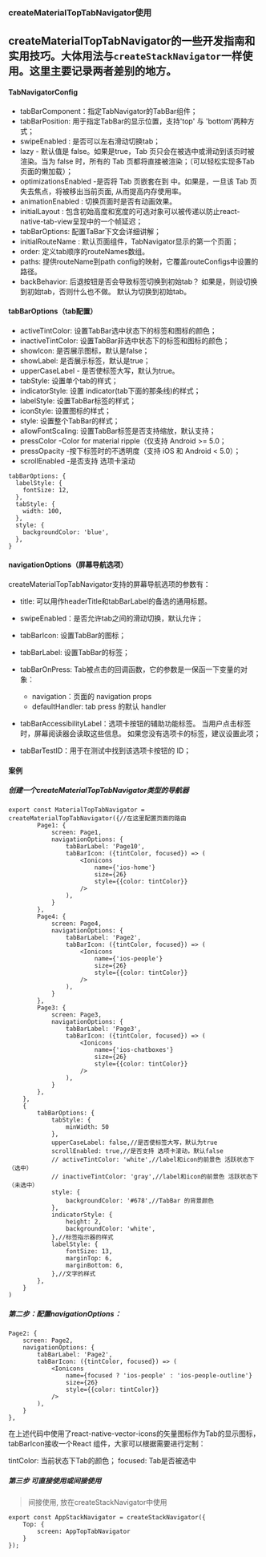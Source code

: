 ### createMaterialTopTabNavigator使用

## createMaterialTopTabNavigator的一些开发指南和实用技巧。大体用法与`createStackNavigator`一样使用。这里主要记录两者差别的地方。

#### TabNavigatorConfig

* tabBarComponent：指定TabNavigator的TabBar组件；
* tabBarPosition: 用于指定TabBar的显示位置，支持'top' 与 'bottom'两种方式；
* swipeEnabled : 是否可以左右滑动切换tab；
* lazy - 默认值是 false。如果是true，Tab 页只会在被选中或滑动到该页时被渲染。当为 false 时，所有的 Tab 页都将直接被渲染；（可以轻松实现多Tab 页面的懒加载）；
* optimizationsEnabled -是否将 Tab 页嵌套在到  中。如果是，一旦该 Tab 页失去焦点，将被移出当前页面, 从而提高内存使用率。
* animationEnabled :  切换页面时是否有动画效果。
* initialLayout : 包含初始高度和宽度的可选对象可以被传递以防止react-native-tab-view呈现中的一个帧延迟；
* tabBarOptions: 配置TaBar下文会详细讲解；
* initialRouteName : 默认页面组件，TabNavigator显示的第一个页面；
* order: 定义tab顺序的routeNames数组。
* paths: 提供routeName到path config的映射，它覆盖routeConfigs中设置的路径。
* backBehavior: 后退按钮是否会导致标签切换到初始tab？ 如果是，则设切换到初始tab，否则什么也不做。 默认为切换到初始tab。

#### tabBarOptions（tab配置）

* activeTintColor: 设置TabBar选中状态下的标签和图标的颜色；
* inactiveTintColor: 设置TabBar非选中状态下的标签和图标的颜色；
* showIcon: 是否展示图标，默认是false；
* showLabel: 是否展示标签，默认是true；
* upperCaseLabel - 是否使标签大写，默认为true。
* tabStyle: 设置单个tab的样式；
* indicatorStyle: 设置 indicator(tab下面的那条线)的样式；
* labelStyle: 设置TabBar标签的样式；
* iconStyle: 设置图标的样式；
* style: 设置整个TabBar的样式；
* allowFontScaling: 设置TabBar标签是否支持缩放，默认支持；
* pressColor -Color for material ripple（仅支持 Android >= 5.0；
* pressOpacity -按下标签时的不透明度（支持 iOS 和 Android < 5.0）；
* scrollEnabled -是否支持 选项卡滚动

```
tabBarOptions: {
  labelStyle: {
    fontSize: 12,
  },
  tabStyle: {
    width: 100,
  },
  style: {
    backgroundColor: 'blue',
  },
}
```

#### navigationOptions（屏幕导航选项）

createMaterialTopTabNavigator支持的屏幕导航选项的参数有：

* title: 可以用作headerTitle和tabBarLabel的备选的通用标题。
* swipeEnabled：是否允许tab之间的滑动切换，默认允许；
* tabBarIcon: 设置TabBar的图标；
* tabBarLabel: 设置TabBar的标签；
* tabBarOnPress: Tab被点击的回调函数，它的参数是一保函一下变量的对象：

    * navigation：页面的 navigation props
    * defaultHandler: tab press 的默认 handler

* tabBarAccessibilityLabel：选项卡按钮的辅助功能标签。 当用户点击标签时，屏幕阅读器会读取这些信息。 如果您没有选项卡的标签，建议设置此项；
* tabBarTestID：用于在测试中找到该选项卡按钮的 ID；


#### 案例

##### 创建一个createMaterialTopTabNavigator类型的导航器

```
export const MaterialTopTabNavigator = createMaterialTopTabNavigator({//在这里配置页面的路由
        Page1: {
            screen: Page1,
            navigationOptions: {
                tabBarLabel: 'Page10',
                tabBarIcon: ({tintColor, focused}) => (
                    <Ionicons
                        name={'ios-home'}
                        size={26}
                        style={{color: tintColor}}
                    />
                ),
            }
        },
        Page4: {
            screen: Page4,
            navigationOptions: {
                tabBarLabel: 'Page2',
                tabBarIcon: ({tintColor, focused}) => (
                    <Ionicons
                        name={'ios-people'}
                        size={26}
                        style={{color: tintColor}}
                    />
                ),
            }
        },
        Page3: {
            screen: Page3,
            navigationOptions: {
                tabBarLabel: 'Page3',
                tabBarIcon: ({tintColor, focused}) => (
                    <Ionicons
                        name={'ios-chatboxes'}
                        size={26}
                        style={{color: tintColor}}
                    />
                ),
            }
        },
    },
    {
        tabBarOptions: {
            tabStyle: {
                minWidth: 50
            },
            upperCaseLabel: false,//是否使标签大写，默认为true
            scrollEnabled: true,//是否支持 选项卡滚动，默认false
            // activeTintColor: 'white',//label和icon的前景色 活跃状态下（选中）
            // inactiveTintColor: 'gray',//label和icon的前景色 活跃状态下（未选中）
            style: {
                backgroundColor: '#678',//TabBar 的背景颜色
            },
            indicatorStyle: {
                height: 2,
                backgroundColor: 'white',
            },//标签指示器的样式
            labelStyle: {
                fontSize: 13,
                marginTop: 6,
                marginBottom: 6,
            },//文字的样式
        },
    }
)
```

##### 第二步：配置navigationOptions：

```
Page2: {
    screen: Page2,
    navigationOptions: {
        tabBarLabel: 'Page2',
        tabBarIcon: ({tintColor, focused}) => (
            <Ionicons
                name={focused ? 'ios-people' : 'ios-people-outline'}
                size={26}
                style={{color: tintColor}}
            />
        ),
    }
},
```

在上述代码中使用了react-native-vector-icons的矢量图标作为Tab的显示图标，tabBarIcon接收一个React 组件，大家可以根据需要进行定制：

tintColor: 当前状态下Tab的颜色；
focused: Tab是否被选中

##### 第三步 可直接使用或间接使用

> 间接使用, 放在createStackNavigator中使用

```
export const AppStackNavigator = createStackNavigator({
    Top: {
        screen: AppTopTabNavigator
    }
});
```



